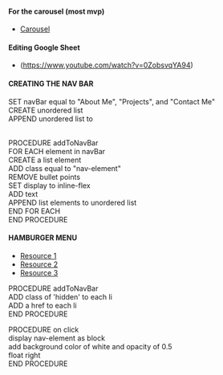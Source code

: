 #### For the carousel (most mvp)
- [Carousel](https://codepen.io/desandro/pen/jEpxqJ?editors=0100)

#### Editing Google Sheet
- (https://www.youtube.com/watch?v=0ZobsvqYA94)

#### CREATING THE NAV BAR
SET navBar equal to "About Me", "Projects", and "Contact Me"  <br />
CREATE unordered list  <br />
APPEND unordered list to <nav>  <br />
PROCEDURE addToNavBar  <br />
    FOR EACH element in navBar <br />
        CREATE a list element <br />
        ADD class equal to "nav-element"  <br />
        REMOVE bullet points  <br />
        SET display to inline-flex   <br />
        ADD text  <br />
        APPEND list elements to unordered list  <br />
    END FOR EACH  <br />
END PROCEDURE   <br /> 

#### HAMBURGER MENU 
- [Resource 1](https://git.generalassemb.ly/narissa-hajratalli/CSS-Grid-Review-Responsive-Design/tree/master/Responsive%20Design) 
- [Resource 2](https://www.youtube.com/watch?v=dIyVTjJAkLw)
- [Resource 3](https://codepen.io/sureshmelvinsigera/pen/KKVxbOW)

PROCEDURE addToNavBar <br />
    ADD class of 'hidden' to each li  <br />
    ADD a href to each li  <br />
END PROCEDURE

PROCEDURE on click <br />
    display nav-element as block <br />
    add background color of white and opacity of 0.5 <br />
    float right <br />
END PROCEDURE


    

